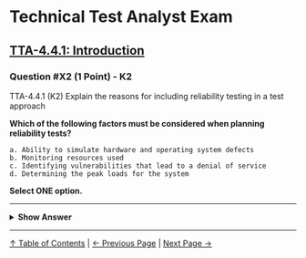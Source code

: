 # Technical Test Analyst Exam

## [TTA-4.4.1: Introduction](../../4-quality-characteristics-for-technical-testing/4.4-reliability-testing.md#441-introduction)

### Question #X2 (1 Point) - K2

TTA-4.4.1 (K2) Explain the reasons for including reliability testing in a test approach

**Which of the following factors must be considered when planning reliability tests?**

    a. Ability to simulate hardware and operating system defects
    b. Monitoring resources used
    c. Identifying vulnerabilities that lead to a denial of service
    d. Determining the peak loads for the system

**Select ONE option.**

---

<details>
<summary><strong>Show Answer</strong></summary>

#### Correct Answers: a

    a. Is correct. Testing a system’s fault tolerance to hardware and OS defects is part of reliability testing, and we use fault injection testing to create defects in hardware or in the OS to occur
    b. Is not correct. This relates to performance efficiency testing
    c. Is not correct. Vulnerabilities leading to a denial of service would be associated with security testing
    d. Is not correct. This relates to performance efficiency testing

</details>

---

[↑ Table of Contents](../../README.md#table-of-contents) | [← Previous Page](question-1.md) | [Next Page →](question-3.md)
